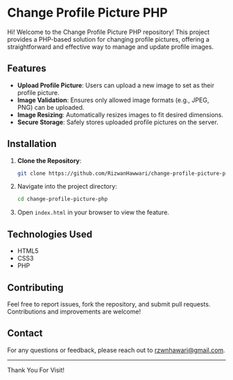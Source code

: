 # Change Profile Picture PHP

Hi! Welcome to the Change Profile Picture PHP repository! This project provides a PHP-based solution for changing profile pictures, offering a straightforward and effective way to manage and update profile images.

## Features

- **Upload Profile Picture**: Users can upload a new image to set as their profile picture.
- **Image Validation**: Ensures only allowed image formats (e.g., JPEG, PNG) can be uploaded.
- **Image Resizing**: Automatically resizes images to fit desired dimensions.
- **Secure Storage**: Safely stores uploaded profile pictures on the server.

## Installation

1. **Clone the Repository**:
   ```bash
   git clone https://github.com/RizwanHawwari/change-profile-picture-php.git
   ```

2. Navigate into the project directory:
   ```bash
   cd change-profile-picture-php
   ```
3. Open `index.html` in your browser to view the feature.

## Technologies Used

- HTML5
- CSS3
- PHP

## Contributing

Feel free to report issues, fork the repository, and submit pull requests. Contributions and improvements are welcome!

## Contact

For any questions or feedback, please reach out to [rzwnhawari@gmail.com](mailto:rzwnhawari@gmail.com).

----

Thank You For Visit!
